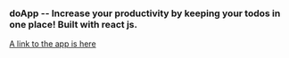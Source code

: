  ### doApp --  Increase your productivity by keeping your todos in one place! Built with react js.
 [A link to the app is here](https://doappp.netlify.app/)
